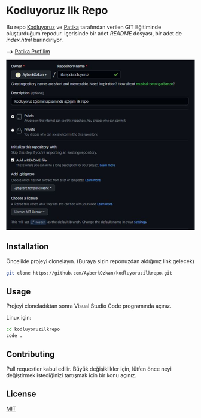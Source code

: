 # **Kodluyoruz Ilk Repo**

Bu repo [Kodluyoruz](https://kodluyoruz.org) ve [Patika](https://www.patika.dev) tarafından verilen GIT Eğitiminde oluşturduğum repodur. İçerisinde bir adet *README* dosyası, bir adet de *index.html* barındırıyor.

**-->** [Patika Profilim](https://app.patika.dev/zeftron)

![kodluyoruz](kodluyoruzilkrepo.JPG)

## **Installation**

Öncelikle projeyi clonelayın. (Buraya sizin reponuzdan aldığınız link gelecek)
```bash 
git clone https://github.com/AyberkOzkan/kodluyoruzilkrepo.git
```  

## **Usage**

Projeyi cloneladıktan sonra Visual Studio Code programında açınız.

Linux için:
```bash  
cd kodluyoruzilkrepo
code .
```  

## **Contributing**

Pull requestler kabul edilir. Büyük değişiklikler için, lütfen önce neyi değiştirmek istediğinizi tartışmak için bir konu açınız.

## **License**

[MIT](https://choosealicense.com/licenses/mit/)